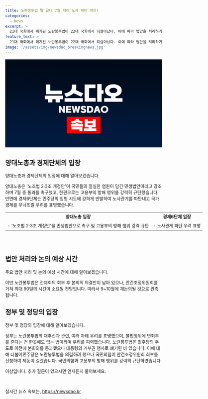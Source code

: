 ```yaml
---
title: 노란봉투법 말 끝내 7월 처리 노사 파탄 막아!
categories:
  - News
excerpt: >
  21대 국회에서 폐기된 노란봉투법이 22대 국회에서 되살아났다. 이에 따라 법안을 처리하기 위해 최대 90일이 걸릴 것으로 전망되고, 여야와 경제단체, 양대 노총 간 갈등이 예상된다. 이에 대한 정부의 우려와 양대 노총의 강한 입장이 대립하는 가운데, 법안의 재논의는 9~10월에 이뤄질 것으로 예상된다. 해당 법은 하청 노동자의 권리를 강화하고 기업의 손해배상 청구를 제한하는 내용을 담고 있다.
feature_text: >
  21대 국회에서 폐기된 노란봉투법이 22대 국회에서 되살아났다. 이에 따라 법안을 처리하기 위해 최대 90일이 걸릴 것으로 전망되고, 여야와 경제단체, 양대 노총 간 갈등이 예상된다. 이에 대한 정부의 우려와 양대 노총의 강한 입장이 대립하는 가운데, 법안의 재논의는 9~10월에 이뤄질 것으로 예상된다. 해당 법은 하청 노동자의 권리를 강화하고 기업의 손해배상 청구를 제한하는 내용을 담고 있다.
image: '/assets/img/newsdao_breakingnews.jpg'
---
```


<p><img src="/assets/img/newsdao_breakingnews.jpg" alt="ontimetimes 속보" /></p>

<h2 data-ke-size="size26">양대노총과 경제단체의 입장</h2>

<p>양대노총과 경제단체의 입장에 대해 알아보겠습니다.</p>

<p data-ke-size="size16">양대노총은 '노조법 2·3조 개정안'이 국민들의 절실한 염원이 담긴 민생법안이라고 강조하며 7월 중 통과를 촉구했고, 한편으로는 고용부의 방해 행위를 강력히 규탄했습니다. 반면에 경제6단체는 민주당의 입법 시도에 강하게 반발하여 노사관계를 파탄내고 국가 경제를 무너뜨릴 우려를 표명했습니다.</p>

<table style="width: 709px; height: 105px;">
<tbody>
<tr>
<td style="text-align: center; height: 23px;"><b>양대노총 입장</b></td>
<td style="text-align: center; height: 23px;"><b>경제6단체 입장</b></td>
</tr>
<tr>
<td style="text-align: left; height: 23px;">- '노조법 2·3조 개정안'을 민생법안으로 촉구 및 고용부의 방해 행위 강력 규탄</td>
<td style="text-align: left; height: 23px;">- 노사관계 파탄 우려 표명</td>
</tr>
</tbody>
</table>

<h2 data-ke-size="size26">법안 처리와 논의 예상 시간</h2>

<p>주요 법안 처리 및 논의 예상 시간에 대해 알아보겠습니다.</p>

<p data-ke-size="size16">이번 노란봉투법은 전체회의 회부 후 본회의 의결만이 남아 있으나, 안건조정위원회를 거쳐 최대 90일의 시간이 소요될 전망입니다. 따라서 9~10월에 재논의될 것으로 관측됩니다.</p>

<h2 data-ke-size="size26">정부 및 정당의 입장</h2>

<p>정부 및 정당의 입장에 대해 알아보겠습니다.</p>

<p data-ke-size="size16">정부는 노란봉투법의 재추진과 관련, 여러 차례 우려를 표명했으며, 불법행위에 면죄부를 준다는 건 한곳에도 없는 법이라며 우려를 피력했습니다. 노란봉투법은 민주당의 주도로 이전에 본회의를 통과했으나 대통령의 거부권 행사로 폐기된 바 있습니다. 이에 대해 더불어민주당은 노란봉투법을 의결하려 했으나 국민의힘이 안건조정위원회 회부를 신청하여 제동이 걸렸습니다. 국민의힘과 고용부의 방해 행위를 강력히 규탄하였습니다.</p>

<p>이상입니다. 추가 질문이 있으시면 언제든지 물어보세요.</p>

<p data-ke-size="size16">&nbsp;</p>
실시간 뉴스 속보는, <a href="https://newsdao.kr" rel="dofollow">https://newsdao.kr</a>


